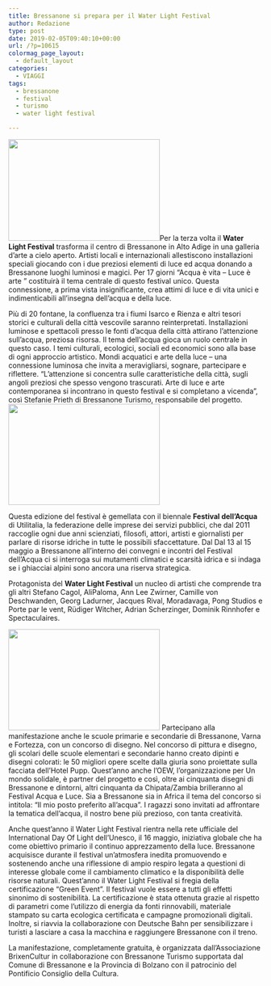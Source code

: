 ```yaml
---
title: Bressanone si prepara per il Water Light Festival
author: Redazione
type: post
date: 2019-02-05T09:40:10+00:00
url: /?p=10615
colormag_page_layout:
  - default_layout
categories:
  - VIAGGI
tags:
  - bressanone
  - festival
  - turismo
  - water light festival

---
```

<img decoding="async" loading="lazy" class="alignleft size-medium wp-image-10616" src="https://progressonline.it/wp-content/uploads/2019/02/image004-300x201.jpg" alt="" width="300" height="201" />Per la terza volta il **Water Light Festival** trasforma il centro di Bressanone in Alto Adige in una galleria d’arte a cielo aperto. Artisti locali e internazionali allestiscono installazioni speciali giocando con i due preziosi elementi di luce ed acqua donando a Bressanone luoghi luminosi e magici. Per 17 giorni &#8220;Acqua è vita &#8211; Luce è arte &#8221; costituirà il tema centrale di questo festival unico. Questa connessione, a prima vista insignificante, crea attimi di luce e di vita unici e indimenticabili all’insegna dell’acqua e della luce.

Più di 20 fontane, la confluenza tra i fiumi Isarco e Rienza e altri tesori storici e culturali della città vescovile saranno reinterpretati. Installazioni luminose e spettacoli presso le fonti d’acqua della città attirano l’attenzione sull’acqua, preziosa risorsa. Il tema dell&#8217;acqua gioca un ruolo centrale in questo caso. I temi culturali, ecologici, sociali ed economici sono alla base di ogni approccio artistico. Mondi acquatici e arte della luce – una connessione luminosa che invita a meravigliarsi, sognare, partecipare e riflettere. “L’attenzione si concentra sulle caratteristiche della città, sugli angoli preziosi che spesso vengono trascurati. Arte di luce e arte contemporanea si incontrano in questo festival e si completano a vicenda”, così Stefanie Prieth di Bressanone Turismo, responsabile del progetto.<img decoding="async" loading="lazy" class="size-medium wp-image-10618 alignright" src="https://progressonline.it/wp-content/uploads/2019/02/image005-300x200.jpg" alt="" width="300" height="200" />

Questa edizione del festival è gemellata con il biennale **Festival dell’Acqua** di Utilitalia, la federazione delle imprese dei servizi pubblici, che dal 2011 raccoglie ogni due anni scienziati, filosofi, attori, artisti e giornalisti per parlare di risorse idriche in tutte le possibili sfaccettature. Dal Dal 13 al 15 maggio a Bressanone all’interno dei convegni e incontri del Festival dell’Acqua ci si interroga sui mutamenti climatici e scarsità idrica e si indaga se i ghiacciai alpini sono ancora una riserva strategica.

Protagonista del **Water Light Festival** un nucleo di artisti che comprende tra gli altri Stefano Cagol, AliPaloma, Ann Lee Zwirner, Camille von Deschwanden, Georg Ladurner, Jacques Rival, Moradavaga, Pong Studios e Porte par le vent, Rüdiger Witcher, Adrian Scherzinger, Dominik Rinnhofer e Spectaculaires.

<img decoding="async" loading="lazy" class="alignleft size-medium wp-image-10617" src="https://progressonline.it/wp-content/uploads/2019/02/image006-300x200.jpg" alt="" width="300" height="200" /> Partecipano alla manifestazione anche le scuole primarie e secondarie di Bressanone, Varna e Fortezza, con un concorso di disegno. Nel concorso di pittura e disegno, gli scolari delle scuole elementari e secondarie hanno creato dipinti e disegni colorati: le 50 migliori opere scelte dalla giuria sono proiettate sulla facciata dell&#8217;Hotel Pupp. Quest’anno anche l&#8217;OEW, l’organizzazione per Un mondo solidale, è partner del progetto e così, oltre ai cinquanta disegni di Bressanone e dintorni, altri cinquanta da Chipata/Zambia brilleranno al Festival Acqua e Luce. Sia a Bressanone sia in Africa il tema del concorso si intitola: “Il mio posto preferito all’acqua”. I ragazzi sono invitati ad affrontare la tematica dell&#8217;acqua, il nostro bene più prezioso, con tanta creatività.

Anche quest’anno il Water Light Festival rientra nella rete ufficiale del International Day Of Light dell’Unesco, il 16 maggio, iniziativa globale che ha come obiettivo primario il continuo apprezzamento della luce. Bressanone acquisisce durante il festival un’atmosfera inedita promuovendo e sostenendo anche una riflessione di ampio respiro legata a questioni di interesse globale come il cambiamento climatico e la disponibilità delle risorse naturali. Quest’anno il Water Light Festival si fregia della certificazione “Green Event”. Il festival vuole essere a tutti gli effetti sinonimo di sostenibilità. La certificazione è stata ottenuta grazie al rispetto di parametri come l’utilizzo di energia da fonti rinnovabili, materiale stampato su carta ecologica certificata e campagne promozionali digitali. Inoltre, si riavvia la collaborazione con Deutsche Bahn per sensibilizzare i turisti a lasciare a casa la macchina e raggiungere Bressanone con il treno.

La manifestazione, completamente gratuita, è organizzata dall’Associazione BrixenCultur in collaborazione con Bressanone Turismo supportata dal Comune di Bressanone e la Provincia di Bolzano con il patrocinio del Pontificio Consiglio della Cultura.